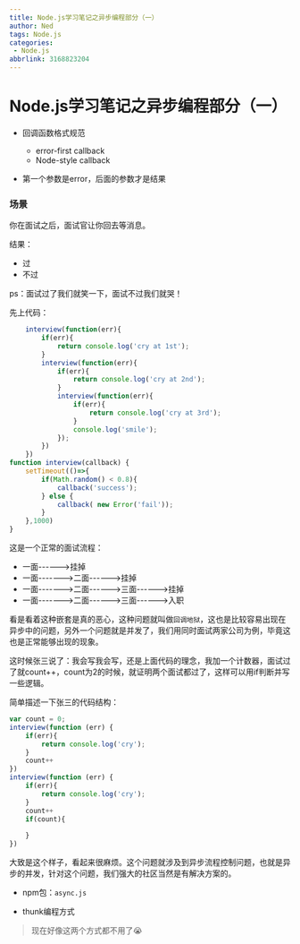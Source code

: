 ```yaml
---
title: Node.js学习笔记之异步编程部分（一）
author: Ned
tags: Node.js
categories:
 - Node.js
abbrlink: 3168823204
---
```


# Node.js学习笔记之异步编程部分（一）

- 回调函数格式规范
  - error-first callback
  - Node-style callback

- 第一个参数是error，后面的参数才是结果

### 场景

你在面试之后，面试官让你回去等消息。

<!-- more -->

结果：

- 过
- 不过

ps：面试过了我们就笑一下，面试不过我们就哭！

先上代码：

```javascript
	interview(function(err){
		if(err){
			return console.log('cry at 1st');
		}
		interview(function(err){
			if(err){
				return console.log('cry at 2nd');
			}
			interview(function(err){
				if(err){
					return console.log('cry at 3rd');
				}
				console.log('smile');
			});
		})
	})
function interview(callback) {
	setTimeout(()=>{
		if(Math.random() < 0.8){
			callback('success');
		} else {
			callback( new Error('fail')); 
		}
	},1000)
}
```

这是一个正常的面试流程：

- 一面------>挂掉
- 一面------->二面------>挂掉
- 一面------->二面------>三面------>挂掉
- 一面------->二面------>三面------>入职

看是看着这种嵌套是真的恶心，这种问题就叫做`回调地狱`，这也是比较容易出现在异步中的问题，另外一个问题就是并发了，我们用同时面试两家公司为例，毕竟这也是正常能够出现的现象。

这时候张三说了：我会写我会写，还是上面代码的理念，我加一个计数器，面试过了就count++，count为2的时候，就证明两个面试都过了，这样可以用if判断并写一些逻辑。

简单描述一下张三的代码结构：

```javascript
var count = 0;
interview(function (err) {
    if(err){
        return console.log('cry');
    }
    count++
})
interview(function (err) {
    if(err){
        return console.log('cry');
    }
    count++
    if(count){
        
    }
})
```

大致是这个样子，看起来很麻烦。这个问题就涉及到异步流程控制问题，也就是异步的并发，针对这个问题，我们强大的社区当然是有解决方案的。

- npm包：`async.js`

- thunk编程方式

> 现在好像这两个方式都不用了😭


